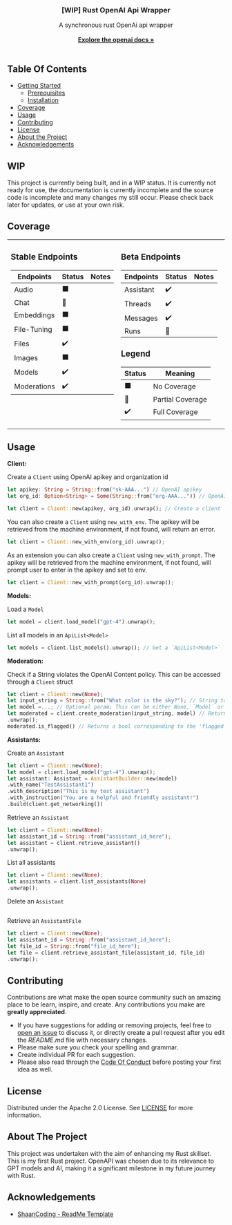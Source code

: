 <br/>
<p align="center">
  <h3 align="center">[WIP] Rust OpenAI Api Wrapper</h3>

  <p align="center">
    A synchronous rust OpenAi api wrapper
    <br/>
    <br/>
    <a href="https://platform.openai.com/docs/overview"><strong>Explore the openai docs »</strong></a>
    <br/>
    <br/>
  </p>
</p>

## Table Of Contents

* [Getting Started](#getting-started)
    * [Prerequisites](#prerequisites)
    * [Installation](#installation)
* [Coverage](#coverage)
* [Usage](#usage)
* [Contributing](#contributing)
* [License](#license)
* [About the Project](#about-the-project)
* [Acknowledgements](#acknowledgements)

## WIP

This project is currently being built, and in a WIP status. It is currently not ready for use, the documentation is
currently incomplete and the source code is incomplete and many changes my still occur. Please check back later for
updates, or use at your own risk.


## Coverage

<table>
<tr><td valign="top" width="50%">

### Stable Endpoints

| Endpoints   | Status | Notes |
|-------------|--------|-------|
| Audio       | ⬛️     |       |
| Chat        | 🔶     |       |
| Embeddings  | ⬛️     |       |
| File-Tuning | ⬛️     |       |
| Files       | ✔️     |       |
| Images      | ⬛️     |       |
| Models      | ✔️     |       |
| Moderations | ✔️     |       |

</td>
<td valign="top" width="50%">

### Beta Endpoints

| Endpoints | Status | Notes |
|-----------|--------|-------|
| Assistant | ✔️     |       |
| Threads   | ✔️     |       |
| Messages  | ✔️     |       |
| Runs      | 🔶     |       |

### Legend

| Status | Meaning          |
|--------|------------------|
| ⬛️     | No Coverage      |
| 🔶     | Partial Coverage |
| ✔️     | Full Coverage    |

</td></tr>
</table>

## Usage

**Client:**

Create a `Client` using OpenAI apikey and organization id

```rust
let apikey: String = String::from("sk-AAA...") // OpenAI apikey
let org_id: Option<String> = Some(String::from("org-AAA...")) // OpenAI Org Id or None

let client = Client::new(apikey, org_id).unwrap(); // Create a client
```

You can also create a `Client` using `new_with_env`. The apikey will be retrieved from the machine environment, if not
found, will return an error.

```rust
let client = Client::new_with_env(org_id).unwrap();
```

As an extension you can also create a `Client` using `new_with_prompt`. The apikey will be retrieved from the machine
environment, if not found, will prompt user to enter in the apikey and set to env.

```rust
let client = Client::new_with_prompt(org_id).unwrap();
```

**Models:**

Load a `Model`

```rust
let model = client.load_model("gpt-4").unwrap();
```

List all models in an `ApiList<Model>`

```rust
let models = client.list_models().unwrap(); // Get a `ApiList<Model>`
```

**Moderation:**

Check if a String violates the OpenAI Content policy. This can be accessed through a `Client` struct

```rust
let client = Client::new(None);
let input_string = String::from("What color is the sky?"); // String to be checked
let model =...; // Optional param; This can be either None, `Model` or a String representing a model id.
let moderated = client.create_moderation(input_string, model) // Returns a Result<Moderation, OpenApiError>
.unwrap();
moderated.is_flagged() // Returns a bool corresponding to the 'flagged' param
```

**Assistants:**

Create an `Assistant`

```rust
let client = Client::new(None);
let model = client.load_model("gpt-4").unwrap();
let assistant: Assistant = AssistantBuilder::new(model)
.with_name("TestAssistant1")
.with_description("This is my test assistant")
.with_instruction("You are a helpful and friendly assistant!")
.build(client.get_networking())
```

Retrieve an `Assistant`

```rust
let client = Client::new(None);
let assistant_id = String::from("assistant_id_here");
let assistant = client.retrieve_assistant()
.unwrap(); 
```

List all assistants

```rust
let client = Client::new(None);
let assistants = client.list_assistants(None)
.unwrap();
```

Delete an `Assistant`

```rust

```

Retrieve an `AssistantFile`

```rust
let client = Client::new(None);
let assistant_id = String::from("assistant_id_here");
let file_id = String::from("file_id_here");
let file = client.retrieve_assistant_file(assistant_id, file_id)
.unwrap();
```

## Contributing

Contributions are what make the open source community such an amazing place to be learn, inspire, and create. Any
contributions you make are **greatly appreciated**.

* If you have suggestions for adding or removing projects, feel free
  to [open an issue](https://github.com/mbc012/RustOpenAI/issues/new) to discuss it, or directly create a pull request
  after you edit the *README.md* file with necessary changes.
* Please make sure you check your spelling and grammar.
* Create individual PR for each suggestion.
* Please also read through the [Code Of Conduct](https://github.com/mbc012/RustOpenAI/blob/main/CODE_OF_CONDUCT.md)
  before posting your first idea as well.

## License

Distributed under the Apache 2.0 License. See [LICENSE](https://github.com/mbc012/RustOpenAI/blob/main/LICENSE.md) for
more information.

## About The Project

This project was undertaken with the aim of enhancing my Rust skillset. This is my first Rust project. OpenAPI was
chosen due to its relevance to GPT models and AI, making it a significant milestone in my future journey with Rust.

## Acknowledgements

* [ShaanCoding - ReadMe Template](https://github.com/ShaanCoding/)

